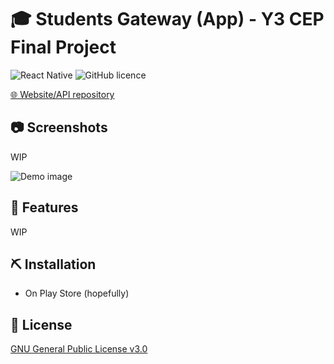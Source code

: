 # 🎓 Students Gateway (App) - Y3 CEP Final Project

![React Native](https://img.shields.io/badge/made%20with-React%20Native-006a49.svg)
![GitHub licence](https://img.shields.io/github/license/Ycmelon/students-gateway-app?color=006a49)

[🌐 Website/API repository](https://github.com/SoInstant/students-gateway)

## 📷 Screenshots

WIP

![Demo image](.github/demo.png)

## 🚀 Features

WIP

## ⛏️ Installation

- On Play Store (hopefully)

## 📃  License

[GNU General Public License v3.0](https://choosealicense.com/licenses/gpl-3.0/)
